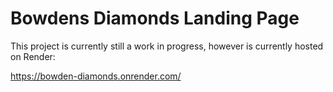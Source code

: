 # Bowdens Diamonds Landing Page

This project is currently still a work in progress, however is currently hosted on Render:

https://bowden-diamonds.onrender.com/
